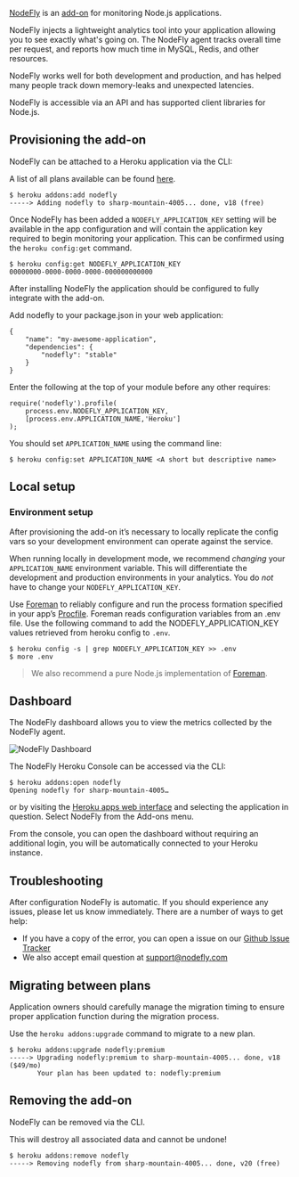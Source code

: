 [NodeFly](http://addons.heroku.com/nodefly) is an [add-on](http://addons.heroku.com) for monitoring Node.js applications.

NodeFly injects a lightweight analytics tool into your application
allowing you to see exactly what's going on.
The NodeFly agent tracks overall time per request,
and reports how much time in MySQL, Redis, and other resources.

NodeFly works well for both development and production,
and has helped many people track down memory-leaks and unexpected latencies.

NodeFly is accessible via an API and has supported client libraries for Node.js.

## Provisioning the add-on

NodeFly can be attached to a Heroku application via the  CLI:

A list of all plans available can be found [here](http://addons.heroku.com/nodefly).

    $ heroku addons:add nodefly
    -----> Adding nodefly to sharp-mountain-4005... done, v18 (free)

Once NodeFly has been added a `NODEFLY_APPLICATION_KEY` setting will be available in the app configuration and will contain the application key required to begin monitoring your application. This can be confirmed using the `heroku config:get` command.

    $ heroku config:get NODEFLY_APPLICATION_KEY
    00000000-0000-0000-0000-000000000000

After installing NodeFly the application should be configured to fully integrate with the add-on.

Add nodefly to your package.json in your web application:

    {
        "name": "my-awesome-application",
        "dependencies": {
            "nodefly": "stable"
        }
    }

Enter the following at the top of your module before any other requires:

    require('nodefly').profile(
        process.env.NODEFLY_APPLICATION_KEY,
        [process.env.APPLICATION_NAME,'Heroku']
    );

You should set `APPLICATION_NAME` using the command line:
    
    $ heroku config:set APPLICATION_NAME <A short but descriptive name>

## Local setup

### Environment setup

After provisioning the add-on it’s necessary to locally replicate the config vars so your development environment can operate against the service.

When running locally in development mode, we recommend _changing_ your `APPLICATION_NAME` environment variable.
This will differentiate the development and production environments in your analytics.
You do _not_ have to change your `NODEFLY_APPLICATION_KEY`.

Use [Foreman](//devcenter.heroku.com/articles/procfile#developing-locally-with-foreman) 
to reliably configure and run the process formation specified in your app’s 
[Procfile](//devcenter.heroku.com/articles/procfile#declaring-process-types).
Foreman reads configuration variables from an .env file. 
Use the following command to add the NODEFLY_APPLICATION_KEY values retrieved from heroku config to `.env`.

    $ heroku config -s | grep NODEFLY_APPLICATION_KEY >> .env
    $ more .env

>  We also recommend a pure Node.js implementation of [Foreman](https://npmjs.org/package/foreman).

## Dashboard

The NodeFly dashboard allows you to view the metrics collected by the NodeFly agent.

![NodeFly Dashboard](//raw.github.com/gist/7242786cbbcf5b044971/aa844493dfdd04bf53c5c9423f9dce8d42a38e62/dashboard.png)

The NodeFly Heroku Console can be accessed via the CLI:

    $ heroku addons:open nodefly
    Opening nodefly for sharp-mountain-4005…

or by visiting the [Heroku apps web interface](http://heroku.com/myapps) and selecting the application in question. Select NodeFly from the Add-ons menu.

From the console, you can open the dashboard without requiring an additional login, you will be automatically connected to your Heroku instance.

## Troubleshooting

After configuration NodeFly is automatic.
If you should experience any issues, please let us know immediately.
There are a number of ways to get help:

- If you have a copy of the error, you can open a issue on our [Github Issue Tracker](https://github.com/NodeFly/NodeFly/issues)
- We also accept email question at support@nodefly.com

## Migrating between plans

Application owners should carefully manage the migration timing to ensure proper application function during the migration process.

Use the `heroku addons:upgrade` command to migrate to a new plan.

    $ heroku addons:upgrade nodefly:premium
    -----> Upgrading nodefly:premium to sharp-mountain-4005... done, v18 ($49/mo)
           Your plan has been updated to: nodefly:premium

## Removing the add-on

NodeFly can be removed via the  CLI.

This will destroy all associated data and cannot be undone!

    $ heroku addons:remove nodefly
    -----> Removing nodefly from sharp-mountain-4005... done, v20 (free)

